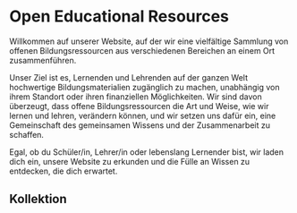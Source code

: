 # Open Educational Resources

Willkommen auf unserer Website, auf der wir eine vielfältige Sammlung von offenen Bildungsressourcen aus verschiedenen Bereichen an einem Ort zusammenführen.

Unser Ziel ist es, Lernenden und Lehrenden auf der ganzen Welt hochwertige Bildungsmaterialien zugänglich zu machen, unabhängig von ihrem Standort oder ihren finanziellen Möglichkeiten.
Wir sind davon überzeugt, dass offene Bildungsressourcen die Art und Weise, wie wir lernen und lehren, verändern können, und wir setzen uns dafür ein, eine Gemeinschaft des gemeinsamen Wissens und der Zusammenarbeit zu schaffen.

Egal, ob du Schüler/in, Lehrer/in oder lebenslang Lernender bist, wir laden dich ein, unsere Website zu erkunden und die Fülle an Wissen zu entdecken, die dich erwartet.

## Kollektion

<Resources>
  <Resource
    title="Rehabilitationstechnik"
    url="https://oer.studyathome.technikum-wien.at/rehatec/de/"
    src="https://media-hp.technikum-wien.at/media/20221115091102/Titelbild_MGR-1.jpg">
  </Resource>

  <Resource
    title="Demnächst..."
    url="https://oer.studyathome.technikum-wien.at/"
    src="https://developers.elementor.com/docs/assets/img/elementor-placeholder-image.png">
  </Resource>
</Resources>